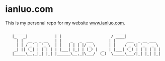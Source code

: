 # ianluo.com
This is my personal repo for my website www.ianluo.com.

        _____              _                        _____                
       |_   _|            | |                      / ____|               
         | |  __ _ _ __   | |    _   _  ___       | |     ___  _ __ ___  
         | | / _` | '_ \  | |   | | | |/ _ \      | |    / _ \| '_ ` _ \ 
        _| || (_| | | | | | |___| |_| | (_) |  _  | |___| (_) | | | | | |
       |_____\__,_|_| |_| |______\__,_|\___/  (_)  \_____\___/|_| |_| |_|
                                                                         

